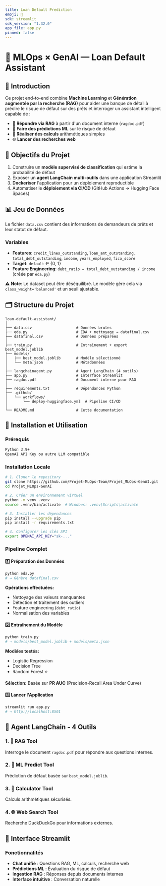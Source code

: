 ```yaml
---
title: Loan Default Prediction
emoji: 🏦
sdk: streamlit
sdk_version: "1.32.0"
app_file: app.py
pinned: false
---
```


# 🧠 MLOps × GenAI — Loan Default Assistant

## 🔎 Introduction

Ce projet end-to-end combine **Machine Learning** et **Génération augmentée par la recherche (RAG)** pour aider une banque de détail à prédire le risque de défaut sur des prêts et interroger un assistant intelligent capable de :

- 📄 **Répondre via RAG** à partir d'un document interne (`ragdoc.pdf`)
- 🤖 **Faire des prédictions ML** sur le risque de défaut
- 🧮 **Réaliser des calculs** arithmétiques simples
- 🌐 **Lancer des recherches web** 

## 🎯 Objectifs du Projet

1. Construire un **modèle supervisé de classification** qui estime la probabilité de défaut
2. Exposer un **agent LangChain multi-outils** dans une application Streamlit
3. **Dockeriser** l'application pour un déploiement reproductible
4. Automatiser le **déploiement via CI/CD** (GitHub Actions → Hugging Face Spaces)

## 📊 Jeu de Données

Le fichier `data.csv` contient des informations de demandeurs de prêts et leur statut de défaut.

### Variables

- **Features**: `credit_lines_outstanding`, `loan_amt_outstanding`, `total_debt_outstanding`, `income`, `years_employed`, `fico_score`
- **Target**: `default` ∈ {0, 1}
- **Feature Engineering**: `debt_ratio = total_debt_outstanding / income` (créée par `eda.py`)

⚠️ **Note**: Le dataset peut être déséquilibré. Le modèle gère cela via `class_weight='balanced'` et un seuil ajustable.

## 🗂️ Structure du Projet
```
loan-default-assistant/
│
├── data.csv                    # Données brutes
├── eda.py                      # EDA + nettoyage → datafinal.csv
├── datafinal.csv               # Données préparées
│
├── train.py                    # Entraînement + export best_model.joblib
├── models/
│   ├── best_model.joblib       # Modèle sélectionné
│   └── meta.json               # Métadonnées
│
├── langchainagent.py           # Agent LangChain (4 outils)
├── app.py                      # Interface Streamlit
├── ragdoc.pdf                  # Document interne pour RAG
│
├── requirements.txt            # Dépendances Python
├── .github/
│   └── workflows/
│       └── deploy-huggingface.yml  # Pipeline CI/CD
│
└── README.md                   # Cette documentation
```

## 🚀 Installation et Utilisation

### Prérequis
```bash
Python 3.9+
OpenAI API Key ou autre LLM compatible
```

### Installation Locale
```bash
# 1. Cloner le repository
git clone https://github.com/Projet-MLOps-Team/Projet_MLOps-GenAI.git
cd Projet_MLOps-GenAI

# 2. Créer un environnement virtuel
python -m venv .venv
source .venv/bin/activate  # Windows: .venv\Scripts\activate

# 3. Installer les dépendances
pip install --upgrade pip
pip install -r requirements.txt

# 4. Configurer les clés API
export OPENAI_API_KEY="sk-..."
```

### Pipeline Complet

#### 1️⃣ Préparation des Données
```bash
python eda.py
# → Génère datafinal.csv
```

**Opérations effectuées:**
- Nettoyage des valeurs manquantes
- Détection et traitement des outliers
- Feature engineering (`debt_ratio`)
- Normalisation des variables

#### 2️⃣ Entraînement du Modèle
```bash
python train.py
# → models/best_model.joblib + models/meta.json
```

**Modèles testés:**
- Logistic Regression
- Decision Tree
- Random Forest ⭐

**Sélection:** Basée sur **PR AUC** (Precision-Recall Area Under Curve)

#### 3️⃣ Lancer l'Application
```bash
streamlit run app.py
# → http://localhost:8501
```

## 🧩 Agent LangChain - 4 Outils

### 1. 📄 RAG Tool
Interroge le document `ragdoc.pdf` pour répondre aux questions internes.

### 2. 🤖 ML Predict Tool
Prédiction de défaut basée sur `best_model.joblib`.

### 3. 🧮 Calculator Tool
Calculs arithmétiques sécurisés.

### 4. 🌐 Web Search Tool
Recherche DuckDuckGo pour informations externes.

## 💬 Interface Streamlit

### Fonctionnalités

- **Chat unifié** : Questions RAG, ML, calculs, recherche web
- **Prédictions ML** : Évaluation du risque de défaut
- **Ingestion RAG** : Réponses depuis documents internes
- **Interface intuitive** : Conversation naturelle
